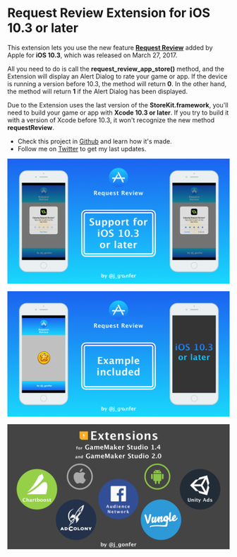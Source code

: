 # Request Review Extension for iOS 10.3 or later #

This extension lets you use the new feature **[Request Review](https://developer.apple.com/reference/storekit/skstorereviewcontroller/2851536-requestreview)** added by Apple for **iOS 10.3**, which was released on March 27, 2017.

All you need to do is call the **request_review_app_store()** method, and the Extension will display an Alert Dialog to rate your game or app. If the device is running a version before 10.3, the method will return **0**. In the other hand, the method will return **1** if the Alert Dialog has been displayed.

Due to the Extension uses the last version of the **StoreKit.framework**, you'll need to build your game or app with **Xcode 10.3 or later**. If you try to build it with a version of Xcode before 10.3, it won't recognize the new method **requestReview**.

- Check this project in [Github](https://github.com/jgonfer/request-review-ios-10_3-gml) and learn how it's made.
- Follow me on [Twitter](https://twitter.com/j_gonfer) to get my last updates.

![](./media/Screenshot_1.png)

![](./media/Screenshot_2.png)

![](./media/Screenshot_ALL.png)